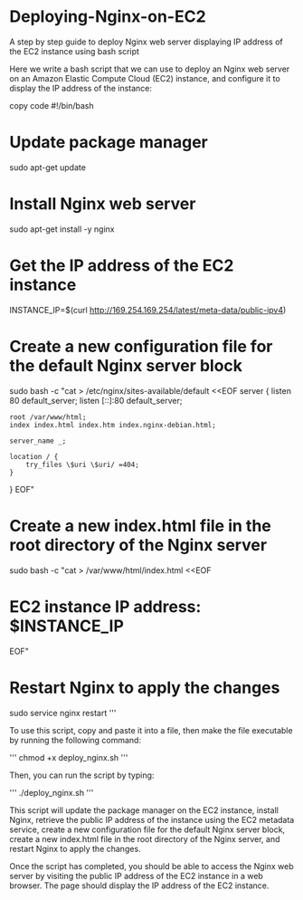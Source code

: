 # Deploying-Nginx-on-EC2
A step by step guide to deploy Nginx web server displaying IP address of the EC2 instance using bash script


Here we write a bash script that we can use to deploy an Nginx web server on an Amazon Elastic Compute Cloud (EC2) instance, and configure it to display the IP address of the instance:

copy code
#!/bin/bash

# Update package manager
sudo apt-get update

# Install Nginx web server
sudo apt-get install -y nginx

# Get the IP address of the EC2 instance
INSTANCE_IP=$(curl http://169.254.169.254/latest/meta-data/public-ipv4)

# Create a new configuration file for the default Nginx server block
sudo bash -c "cat > /etc/nginx/sites-available/default <<EOF
server {
    listen 80 default_server;
    listen [::]:80 default_server;

    root /var/www/html;
    index index.html index.htm index.nginx-debian.html;

    server_name _;

    location / {
        try_files \$uri \$uri/ =404;
    }
}
EOF"

# Create a new index.html file in the root directory of the Nginx server
sudo bash -c "cat > /var/www/html/index.html <<EOF
<html>
<head>
  <title>EC2 instance IP address</title>
</head>
<body>
  <h1>EC2 instance IP address: $INSTANCE_IP</h1>
</body>
</html>
EOF"

# Restart Nginx to apply the changes
sudo service nginx restart
'''


To use this script, copy and paste it into a file, then make the file executable by running the following command:

'''
chmod +x deploy_nginx.sh
'''

Then, you can run the script by typing:

'''
./deploy_nginx.sh
'''

This script will update the package manager on the EC2 instance, install Nginx, retrieve the public IP address of the instance using the EC2 metadata service, create a new configuration file for the default Nginx server block, create a new index.html file in the root directory of the Nginx server, and restart Nginx to apply the changes.

Once the script has completed, you should be able to access the Nginx web server by visiting the public IP address of the EC2 instance in a web browser. The page should display the IP address of the EC2 instance.

